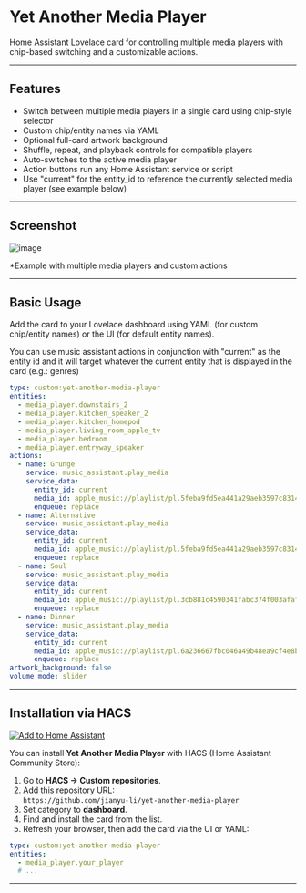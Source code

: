 # Yet Another Media Player

Home Assistant Lovelace card for controlling multiple media players with chip-based switching and a customizable actions.

---

## Features

- Switch between multiple media players in a single card using chip-style selector
- Custom chip/entity names via YAML
- Optional full-card artwork background 
- Shuffle, repeat, and playback controls for compatible players
- Auto-switches to the active media player
- Action buttons run any Home Assistant service or script
- Use "current" for the entity_id to reference the currently selected media player (see example below)

---

## Screenshot

![image](https://github.com/user-attachments/assets/b1624d7f-d263-4c52-9847-28dd08e270af)


*Example with multiple media players and custom actions

---

## Basic Usage

Add the card to your Lovelace dashboard using YAML (for custom chip/entity names) or the UI (for default entity names). 

You can use music assistant actions in conjunction with "current" as the entity id and it will target whatever the current entity that is displayed in the card (e.g.: genres)

```yaml
type: custom:yet-another-media-player
entities:
  - media_player.downstairs_2
  - media_player.kitchen_speaker_2
  - media_player.kitchen_homepod
  - media_player.living_room_apple_tv
  - media_player.bedroom
  - media_player.entryway_speaker
actions:
  - name: Grunge
    service: music_assistant.play_media
    service_data:
      entity_id: current
      media_id: apple_music://playlist/pl.5feba9fd5ea441a29aeb3597c8314384
      enqueue: replace
  - name: Alternative
    service: music_assistant.play_media
    service_data:
      entity_id: current
      media_id: apple_music://playlist/pl.5feba9fd5ea441a29aeb3597c8314384
      enqueue: replace
  - name: Soul
    service: music_assistant.play_media
    service_data:
      entity_id: current
      media_id: apple_music://playlist/pl.3cb881c4590341fabc374f003afaf2b4
      enqueue: replace
  - name: Dinner
    service: music_assistant.play_media
    service_data:
      entity_id: current
      media_id: apple_music://playlist/pl.6a236667fbc046a49b48ea9cf4e8b639
      enqueue: replace
artwork_background: false
volume_mode: slider
```
---

## Installation via HACS

[![Add to Home Assistant](https://my.home-assistant.io/badges/hacs_repository.svg)](https://my.home-assistant.io/redirect/hacs_repository/?repository=yet-another-media-player&category=dashboard&owner=jianyu-li)

You can install **Yet Another Media Player** with HACS (Home Assistant Community Store):

1. Go to **HACS → Custom repositories**.
2. Add this repository URL:  
   `https://github.com/jianyu-li/yet-another-media-player`
3. Set category to **dashboard**.
4. Find and install the card from the list.
5. Refresh your browser, then add the card via the UI or YAML:

```yaml
type: custom:yet-another-media-player
entities:
  - media_player.your_player
  # ...
```

---




